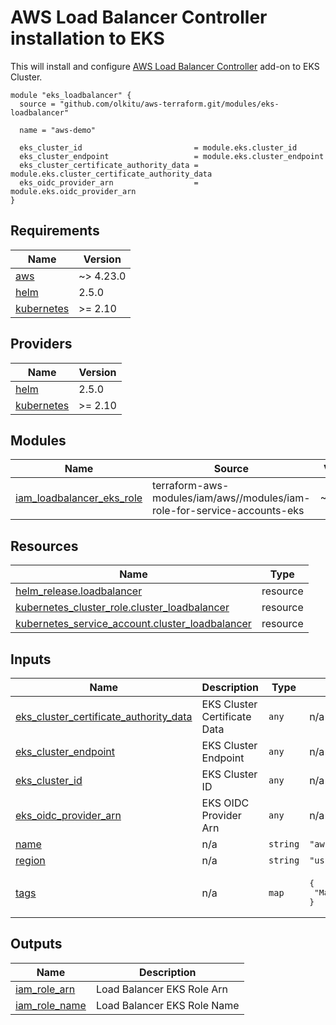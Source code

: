 <!-- BEGIN_TF_DOCS -->
# AWS Load Balancer Controller installation to EKS

This will install and configure [AWS Load Balancer Controller](https://docs.aws.amazon.com/eks/latest/userguide/aws-load-balancer-controller.html) add-on to EKS Cluster.

```hcl
module "eks_loadbalancer" {
  source = "github.com/olkitu/aws-terraform.git/modules/eks-loadbalancer"

  name = "aws-demo"

  eks_cluster_id                         = module.eks.cluster_id
  eks_cluster_endpoint                   = module.eks.cluster_endpoint
  eks_cluster_certificate_authority_data = module.eks.cluster_certificate_authority_data
  eks_oidc_provider_arn                  = module.eks.oidc_provider_arn
}
```

## Requirements

| Name | Version |
|------|---------|
| <a name="requirement_aws"></a> [aws](#requirement\_aws) | ~> 4.23.0 |
| <a name="requirement_helm"></a> [helm](#requirement\_helm) | 2.5.0 |
| <a name="requirement_kubernetes"></a> [kubernetes](#requirement\_kubernetes) | >= 2.10 |

## Providers

| Name | Version |
|------|---------|
| <a name="provider_helm"></a> [helm](#provider\_helm) | 2.5.0 |
| <a name="provider_kubernetes"></a> [kubernetes](#provider\_kubernetes) | >= 2.10 |

## Modules

| Name | Source | Version |
|------|--------|---------|
| <a name="module_iam_loadbalancer_eks_role"></a> [iam\_loadbalancer\_eks\_role](#module\_iam\_loadbalancer\_eks\_role) | terraform-aws-modules/iam/aws//modules/iam-role-for-service-accounts-eks | ~>4.21.0 |

## Resources

| Name | Type |
|------|------|
| [helm_release.loadbalancer](https://registry.terraform.io/providers/hashicorp/helm/2.5.0/docs/resources/release) | resource |
| [kubernetes_cluster_role.cluster_loadbalancer](https://registry.terraform.io/providers/hashicorp/kubernetes/latest/docs/resources/cluster_role) | resource |
| [kubernetes_service_account.cluster_loadbalancer](https://registry.terraform.io/providers/hashicorp/kubernetes/latest/docs/resources/service_account) | resource |

## Inputs

| Name | Description | Type | Default | Required |
|------|-------------|------|---------|:--------:|
| <a name="input_eks_cluster_certificate_authority_data"></a> [eks\_cluster\_certificate\_authority\_data](#input\_eks\_cluster\_certificate\_authority\_data) | EKS Cluster Certificate Data | `any` | n/a | yes |
| <a name="input_eks_cluster_endpoint"></a> [eks\_cluster\_endpoint](#input\_eks\_cluster\_endpoint) | EKS Cluster Endpoint | `any` | n/a | yes |
| <a name="input_eks_cluster_id"></a> [eks\_cluster\_id](#input\_eks\_cluster\_id) | EKS Cluster ID | `any` | n/a | yes |
| <a name="input_eks_oidc_provider_arn"></a> [eks\_oidc\_provider\_arn](#input\_eks\_oidc\_provider\_arn) | EKS OIDC Provider Arn | `any` | n/a | yes |
| <a name="input_name"></a> [name](#input\_name) | n/a | `string` | `"aws-demo"` | no |
| <a name="input_region"></a> [region](#input\_region) | n/a | `string` | `"us-east-1"` | no |
| <a name="input_tags"></a> [tags](#input\_tags) | n/a | `map` | <pre>{<br>  "ManagedBy": "Terraform"<br>}</pre> | no |

## Outputs

| Name | Description |
|------|-------------|
| <a name="output_iam_role_arn"></a> [iam\_role\_arn](#output\_iam\_role\_arn) | Load Balancer EKS Role Arn |
| <a name="output_iam_role_name"></a> [iam\_role\_name](#output\_iam\_role\_name) | Load Balancer EKS Role Name |
<!-- END_TF_DOCS -->